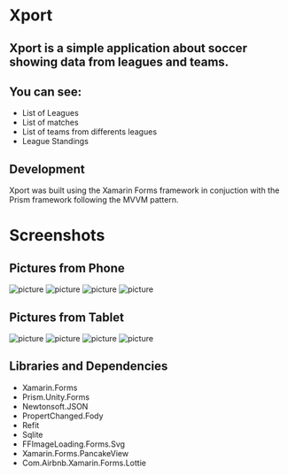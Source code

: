 # Xport

## Xport is a simple application about soccer showing data from leagues and teams.
## You can see:
* List of Leagues
* List of matches
* List of teams from differents leagues
* League Standings

## Development
Xport was built using the Xamarin Forms framework in conjuction with the Prism framework following the MVVM pattern.

# Screenshots

## Pictures from Phone

![picture](Login.png)
![picture](League.jpeg)
![picture](Table.jpeg)
![picture](Match.jpeg)

## Pictures from Tablet
![picture](MatchT.jpeg)
![picture](LeagueT.jpeg)
![picture](FavoriteT.jpeg)
![picture](ChartsT.jpeg)

## Libraries and Dependencies
* Xamarin.Forms
* Prism.Unity.Forms
* Newtonsoft.JSON
* PropertChanged.Fody
* Refit
* Sqlite
* FFImageLoading.Forms.Svg
* Xamarin.Forms.PancakeView
* Com.Airbnb.Xamarin.Forms.Lottie
